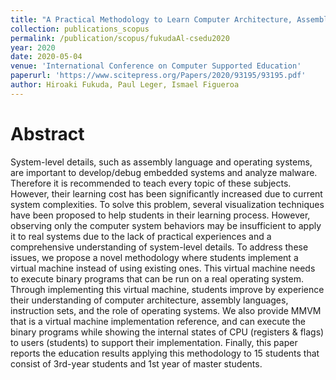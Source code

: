 ```yaml
---
title: "A Practical Methodology to Learn Computer Architecture, Assembly Language, and Operating System"
collection: publications_scopus
permalink: /publication/scopus/fukudaAl-csedu2020
year: 2020
date: 2020-05-04
venue: 'International Conference on Computer Supported Education'
paperurl: 'https://www.scitepress.org/Papers/2020/93195/93195.pdf'
author: Hiroaki Fukuda, Paul Leger, Ismael Figueroa
---
```


# Abstract

System-level details, such as assembly language and operating systems, are
important to develop/debug embedded systems and analyze malware. Therefore it
is recommended to teach every topic of these subjects. However, their learning
cost has been significantly increased due to current system complexities. To
solve this problem, several visualization techniques have been proposed to help
students in their learning process. However, observing only the computer system
behaviors may be insufficient to apply it to real systems due to the lack of
practical experiences and a comprehensive understanding of system-level
details. To address these issues, we propose a novel methodology where students
implement a virtual machine instead of using existing ones. This virtual
machine needs to execute binary programs that can be run on a real operating
system. Through implementing this virtual machine, students improve by
experience their understanding of computer architecture, assembly languages,
instruction sets, and the role of operating systems. We also provide MMVM that
is a virtual machine implementation reference, and can execute the binary
programs while showing the internal states of CPU (registers & flags) to users
(students) to support their implementation. Finally, this paper reports the
education results applying this methodology to 15 students that consist of
3rd-year students and 1st year of master students.